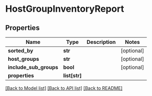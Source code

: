 # HostGroupInventoryReport

## Properties
Name | Type | Description | Notes
------------ | ------------- | ------------- | -------------
**sorted_by** | **str** |  | [optional] 
**host_groups** | **str** |  | [optional] 
**include_sub_groups** | **bool** |  | [optional] 
**properties** | **list[str]** |  | 

[[Back to Model list]](../README.md#documentation-for-models) [[Back to API list]](../README.md#documentation-for-api-endpoints) [[Back to README]](../README.md)


